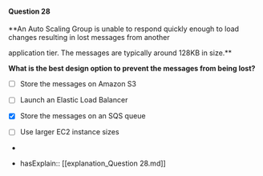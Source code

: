 #### Question  28


**An Auto Scaling Group is unable to respond quickly enough to load changes resulting in lost messages from another

application tier. The messages are typically around 128KB in size.**


**What is the best design option to prevent the messages from being lost?**


- [ ] Store the messages on Amazon S3


- [ ] Launch an Elastic Load Balancer


- [x] Store the messages on an SQS queue


- [ ] Use larger EC2 instance sizes


*

- hasExplain:: [[explanation_Question  28.md]]